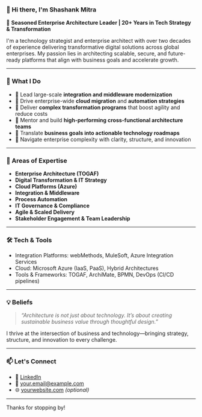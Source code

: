 ### 👋 Hi there, I'm Shashank Mitra

🚀 **Seasoned Enterprise Architecture Leader | 20+ Years in Tech Strategy & Transformation**

I'm a technology strategist and enterprise architect with over two decades of experience delivering transformative digital solutions across global enterprises. My passion lies in architecting scalable, secure, and future-ready platforms that align with business goals and accelerate growth.

---

### 🧭 What I Do

- 🔹 Lead large-scale **integration and middleware modernization**
- 🔹 Drive enterprise-wide **cloud migration** and **automation strategies**
- 🔹 Deliver **complex transformation programs** that boost agility and reduce costs
- 🔹 Mentor and build **high-performing cross-functional architecture teams**
- 🔹 Translate **business goals into actionable technology roadmaps**
- 🔹 Navigate enterprise complexity with clarity, structure, and innovation

---

### 🧠 Areas of Expertise

- **Enterprise Architecture (TOGAF)**
- **Digital Transformation & IT Strategy**
- **Cloud Platforms (Azure)**
- **Integration & Middleware**
- **Process Automation**
- **IT Governance & Compliance**
- **Agile & Scaled Delivery**
- **Stakeholder Engagement & Team Leadership**

---

### 🛠 Tech & Tools

- Integration Platforms: webMethods, MuleSoft, Azure Integration Services  
- Cloud: Microsoft Azure (IaaS, PaaS), Hybrid Architectures  
- Tools & Frameworks: TOGAF, ArchiMate, BPMN, DevOps (CI/CD pipelines)

---

### 💡 Beliefs

> *“Architecture is not just about technology. It’s about creating sustainable business value through thoughtful design.”*

I thrive at the intersection of business and technology—bringing strategy, structure, and innovation to every challenge.

---

### 📫 Let's Connect

- 💼 [LinkedIn](https://www.linkedin.com/in/yourprofile)  
- 📧 your.email@example.com  
- 🌐 [yourwebsite.com](https://yourwebsite.com) *(optional)*  

---

Thanks for stopping by!
